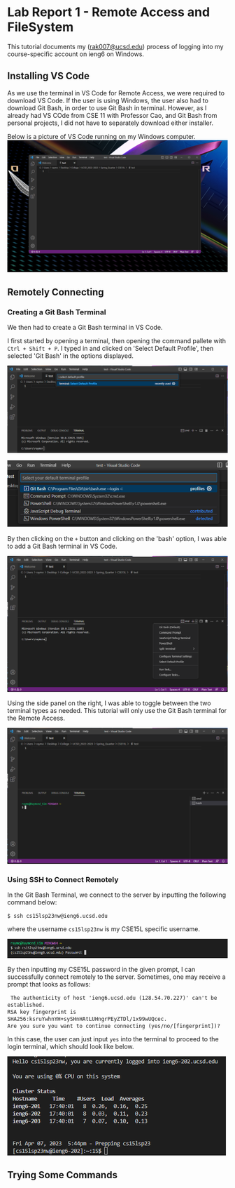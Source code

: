 # Lab Report 1 - Remote Access and FileSystem

This tutorial documents my (rak007@ucsd.edu) process of logging into my course-specific account on ieng6 on Windows. 

## Installing VS Code

As we use the terminal in VS Code for Remote Access, we were required to download VS Code. 
If the user is using Windows, the user also had to download Git Bash, in order to use Git Bash in terminal. 
However, as I already had VS COde from CSE 11 with Professor Cao, and Git Bash from personal projects, I did not have to separately download either installer.

Below is a picture of VS Code running on my Windows computer. 
![Image](image1.png)

## Remotely Connecting

### Creating a Git Bash Terminal

We then had to create a Git Bash terminal in VS Code. 

I first started by opening a terminal, then opening the command pallete with `Ctrl + Shift + P`. I typed in and clicked on 'Select Default Profile', then selected 'Git Bash' in the options displayed. 

![Image](image2.png)

![Image](image3.png)

By then clicking on the `+` button and clicking on the 'bash' option, I was able to add a Git Bash terminal in VS Code. 

![Image](image4.png)

Using the side panel on the right, I was able to toggle between the two terminal types as needed. This tutorial will only use the Git Bash terminal for the Remote Access. 

![Image](image5.png)

### Using SSH to Connect Remotely

In the Git Bash Terminal, we connect to the server by inputting the following command below:

<pre><code>$ ssh cs15lsp23nw@ieng6.ucsd.edu</code></pre>

where the username `cs15lsp23nw` is my CSE15L specific username. 

![Image](image6.png)

By then inputting my CSE15L password in the given prompt, I can successfully connect remotely to the server. Sometimes, one may receive a prompt that looks as follows:

<pre><code> The authenticity of host 'ieng6.ucsd.edu (128.54.70.227)' can't be established.
RSA key fingerprint is SHA256:ksruYwhnYH+sySHnHAtLUHngrPEyZTDl/1x99wUQcec.
Are you sure you want to continue connecting (yes/no/[fingerprint])? </pre></code>

In this case, the user can just input `yes` into the terminal to proceed to the login terminal, which should look like below.

![Image](image7.png)

## Trying Some Commands




